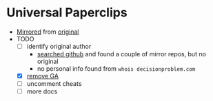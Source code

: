 # Universal Paperclips

- [Mirrored](./mirror.sh) from [original](http://www.decisionproblem.com/paperclips/)
- TODO
  - [ ] identify original author
    - [searched github](https://github.com/search?utf8=%E2%9C%93&q=paperclips&type=) and found a couple of mirror repos, but no original
    - no personal info found from `whois decisionproblem.com`
  - [X] [remove GA](https://github.com/jgmize/paperclips/commit/2d3b2a2aaab01e9ee9f75e4975f803664b991c81)
  - [ ] uncomment cheats
  - [ ] more docs

